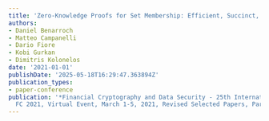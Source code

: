 ```yaml
---
title: 'Zero-Knowledge Proofs for Set Membership: Efficient, Succinct, Modular'
authors:
- Daniel Benarroch
- Matteo Campanelli
- Dario Fiore
- Kobi Gurkan
- Dimitris Kolonelos
date: '2021-01-01'
publishDate: '2025-05-18T16:29:47.363894Z'
publication_types:
- paper-conference
publication: '*Financial Cryptography and Data Security - 25th International Conference,
  FC 2021, Virtual Event, March 1-5, 2021, Revised Selected Papers, Part I*'
---
```

